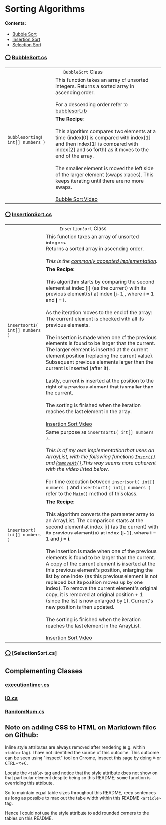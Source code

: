 # Sorting Algorithms

#### Contents:

- [Bubble Sort](https://github.com/Bubblemelon/algorithms/tree/master/Sorting%20Algorithms#bubble)  
- [Insertion Sort](https://github.com/Bubblemelon/algorithms/tree/master/Sorting%20Algorithms#insert)  
- [Selection Sort](https://github.com/Bubblemelon/algorithms/tree/master/Sorting%20Algorithms#select)  


### [:o:](https://github.com/Bubblemelon/algorithms/tree/master/Sorting%20Algorithms#bubble) [BubbleSort.cs](https://github.com/Bubblemelon/algorithms/blob/master/Sorting%20Algorithms/BubbleSort.cs)  

<table style="width:100%">
  <tr>
    <td colspan="2" align="center"><code>BubbleSort</code> Class
    </td>
  </tr>
  <tr>
    <td rowspan="2" nowrap><code>bubblesorting( int[] numbers )</code></td>
    <td align="left">
        This function takes an array of unsorted integers.
        Returns a sorted array in ascending order.
        <br/>
        <br/>
        For a descending order refer to <a href="https://github.com/Bubblemelon/Ruby-Stuff/blob/master/ruby%20practice/bubblesort.rb">bubblesort.rb</a>
    </td>
  </tr>
  <tr>
    <td>
    <b>The Recipe:</b>
    <br/>
    <br/>
    This algorithm compares two elements at a time (index[0] is compared with index[1] and then index[1] is compared with index[2] and so forth) as it moves to the end of the array.
    <br/>
    <br/>
    The smaller element is moved the left side of the larger element (swaps places). This keeps iterating until there are no more swaps.
    <br/>
    <br/>
    <a href="https://www.youtube.com/watch?v=HJynyWnpf-o">Bubble Sort Video</a>
    </td>
  </tr>
</table>

### [:o:](https://github.com/Bubblemelon/algorithms/tree/master/Sorting%20Algorithms#insert) [InsertionSort.cs](https://github.com/Bubblemelon/algorithms/blob/master/Sorting%20Algorithms/InsertionSort.cs)

<table style="width:100%">
  <tr>
    <td colspan="2" align="center"><code>InsertionSort</code> Class</td>
  </tr>
  <tr>
    <td rowspan="2" nowrap><code>insertsort1( int[] numbers )</code></td>
    <td align="left">
        This function takes an array of unsorted integers.
        <br/>
        Returns a sorted array in ascending order.
        <br/>
        <br/>
        <i>This is the <a href="https://www.geeksforgeeks.org/insertion-sort/">commonly accepted implementation</a>.</i>
    </td>
  </tr>
  <tr>
    <td align="left">
      <b>The Recipe:</b>
      <br/>
      <br/>
      This algorithm starts by comparing the second element at index [i] (as the current) with its previous element(s) at index [j-1], where <b>i</b> = 1 and <b>j</b> = <b>i</b>.
      <br/>
      <br/>
      As the iteration moves to the end of the array: The current element is checked with all its previous elements.
      <br/>
      <br/>
      The insertion is made when one of the previous elements is found to be larger than the current. The larger element is inserted at the current element position (replacing the current value). Subsequent previous elements larger than the current is inserted (after it).
      <br/>
      <br/>
      Lastly, current is inserted at the position to the right of a previous element that is smaller than the current.
      <br/>
      <br/>
      The sorting is finished when the iteration reaches the last element in the array.
      <br/>
      <br/>
      <a href="https://www.youtube.com/watch?v=juf0OL0hYxY">Insertion Sort Video</a>
    </td>
  </tr>
  <tr>
    <td rowspan="2" nowrap><code>insertsort( int[] numbers )</code></td>
    <td align="left">
        Same purpose as <code>insertsort1( int[] numbers )</code>.
        <br/>
        <br/>
        <i>This is of my own implementation that uses an ArrayList, with the following functions <a href="https://msdn.microsoft.com/en-us/library/system.collections.arraylist.insert(v=vs.110).aspx"><code>Insert()</code></a> and <a href="https://msdn.microsoft.com/en-us/library/system.collections.arraylist.removeat(v=vs.110).aspx"><code>RemoveAt()</code></a>.This way seems more coherent with the video listed below.</i>
        <br/>
        <br/>
        For time execution between <code>insertsort( int[] numbers )</code> and <code>insertsort1( int[] numbers )</code> refer to the <code>Main()</code> method of this class.
    </td>
  </tr>
    <td align="left">
      <b>The Recipe:</b>
      <br/>
      <br/>
      This algorithm converts the parameter array to an ArrayList. The comparison starts at the second element at index [i] (as the current) with its previous element(s) at index [j-1], where <b>i</b> = 1 and <b>j</b> = <b>i</b>.
      <br/>
      <br/>
      The insertion is made when one of the previous elements is found to be larger than the current. A copy of the current element is inserted at the this previous element's position, enlarging the list by one index (as this previous element is not replaced but its position moves up by one index). To remove the current element's original copy, it is removed at original position + 1 (since the list is now enlarged by 1). Current's new position is then updated.
      <br/>
      <br/>
      The sorting is finished when the iteration reaches the last element in the ArrayList.
      <br/>
      <br/>
      <a href="https://www.youtube.com/watch?v=juf0OL0hYxY">Insertion Sort Video</a>
    </td>
</table>

### [:o:](https://github.com/Bubblemelon/algorithms/tree/master/Sorting%20Algorithms#:o:) [SelectionSort.cs]
## Complementing Classes  

### [executiontimer.cs]()  

### [IO.cs]()  

### [RandomNum.cs]()  

## Note on adding CSS to HTML on Markdown files on Github:

Inline style attributes are always removed after rendering (e.g. within `<table>` tag). I have not identified the source of this outcome. This outcome can be seen using "inspect" tool on Chrome, inspect this page by doing <kbd>&#8984;</kbd> or <kbd>CTRL</kbd>+<kbd>⌥</kbd>+<kbd>C</kbd>.  

Locate the `<table>` tag and notice that the style attribute does not show on that particular element despite being on this README; some function is overriding this attribute.  

So to maintain equal table sizes throughout this README, keep sentences as long as possible to max out the table width within this README `<article>` tag.    

Hence I could not use the style attribute to add rounded corners to the tables on this README.  
